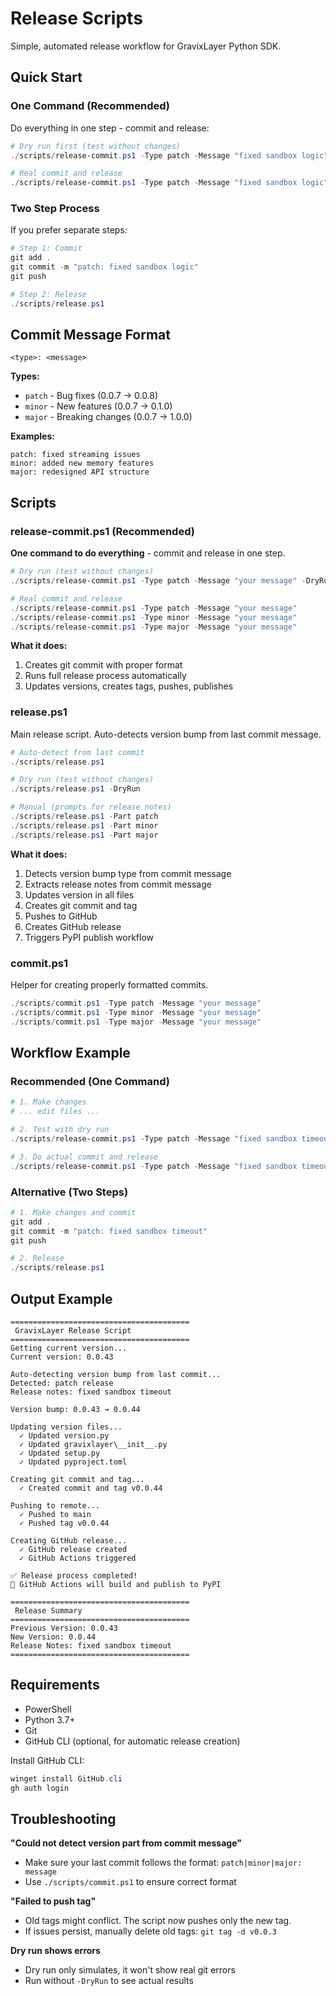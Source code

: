 # Release Scripts

Simple, automated release workflow for GravixLayer Python SDK.

## Quick Start

### One Command (Recommended)

Do everything in one step - commit and release:

```powershell
# Dry run first (test without changes)
./scripts/release-commit.ps1 -Type patch -Message "fixed sandbox logic" -DryRun

# Real commit and release
./scripts/release-commit.ps1 -Type patch -Message "fixed sandbox logic"
```

### Two Step Process

If you prefer separate steps:

```powershell
# Step 1: Commit
git add .
git commit -m "patch: fixed sandbox logic"
git push

# Step 2: Release
./scripts/release.ps1
```

## Commit Message Format

```
<type>: <message>
```

**Types:**
- `patch` - Bug fixes (0.0.7 → 0.0.8)
- `minor` - New features (0.0.7 → 0.1.0)
- `major` - Breaking changes (0.0.7 → 1.0.0)

**Examples:**
```
patch: fixed streaming issues
minor: added new memory features
major: redesigned API structure
```

## Scripts

### release-commit.ps1 (Recommended)

**One command to do everything** - commit and release in one step.

```powershell
# Dry run (test without changes)
./scripts/release-commit.ps1 -Type patch -Message "your message" -DryRun

# Real commit and release
./scripts/release-commit.ps1 -Type patch -Message "your message"
./scripts/release-commit.ps1 -Type minor -Message "your message"
./scripts/release-commit.ps1 -Type major -Message "your message"
```

**What it does:**
1. Creates git commit with proper format
2. Runs full release process automatically
3. Updates versions, creates tags, pushes, publishes

### release.ps1

Main release script. Auto-detects version bump from last commit message.

```powershell
# Auto-detect from last commit
./scripts/release.ps1

# Dry run (test without changes)
./scripts/release.ps1 -DryRun

# Manual (prompts for release notes)
./scripts/release.ps1 -Part patch
./scripts/release.ps1 -Part minor
./scripts/release.ps1 -Part major
```

**What it does:**
1. Detects version bump type from commit message
2. Extracts release notes from commit message
3. Updates version in all files
4. Creates git commit and tag
5. Pushes to GitHub
6. Creates GitHub release
7. Triggers PyPI publish workflow

### commit.ps1

Helper for creating properly formatted commits.

```powershell
./scripts/commit.ps1 -Type patch -Message "your message"
./scripts/commit.ps1 -Type minor -Message "your message"
./scripts/commit.ps1 -Type major -Message "your message"
```

## Workflow Example

### Recommended (One Command)

```powershell
# 1. Make changes
# ... edit files ...

# 2. Test with dry run
./scripts/release-commit.ps1 -Type patch -Message "fixed sandbox timeout" -DryRun

# 3. Do actual commit and release
./scripts/release-commit.ps1 -Type patch -Message "fixed sandbox timeout"
```

### Alternative (Two Steps)

```powershell
# 1. Make changes and commit
git add .
git commit -m "patch: fixed sandbox timeout"
git push

# 2. Release
./scripts/release.ps1
```

## Output Example

```
========================================
 GravixLayer Release Script
========================================
Getting current version...
Current version: 0.0.43

Auto-detecting version bump from last commit...
Detected: patch release
Release notes: fixed sandbox timeout

Version bump: 0.0.43 → 0.0.44

Updating version files...
  ✓ Updated version.py
  ✓ Updated gravixlayer\__init__.py
  ✓ Updated setup.py
  ✓ Updated pyproject.toml

Creating git commit and tag...
  ✓ Created commit and tag v0.0.44

Pushing to remote...
  ✓ Pushed to main
  ✓ Pushed tag v0.0.44

Creating GitHub release...
  ✓ GitHub release created
  ✓ GitHub Actions triggered

✅ Release process completed!
🚀 GitHub Actions will build and publish to PyPI

========================================
 Release Summary
========================================
Previous Version: 0.0.43
New Version: 0.0.44
Release Notes: fixed sandbox timeout
========================================
```

## Requirements

- PowerShell
- Python 3.7+
- Git
- GitHub CLI (optional, for automatic release creation)

Install GitHub CLI:
```powershell
winget install GitHub.cli
gh auth login
```

## Troubleshooting

**"Could not detect version part from commit message"**
- Make sure your last commit follows the format: `patch|minor|major: message`
- Use `./scripts/commit.ps1` to ensure correct format

**"Failed to push tag"**
- Old tags might conflict. The script now pushes only the new tag.
- If issues persist, manually delete old tags: `git tag -d v0.0.3`

**Dry run shows errors**
- Dry run only simulates, it won't show real git errors
- Run without `-DryRun` to see actual results
